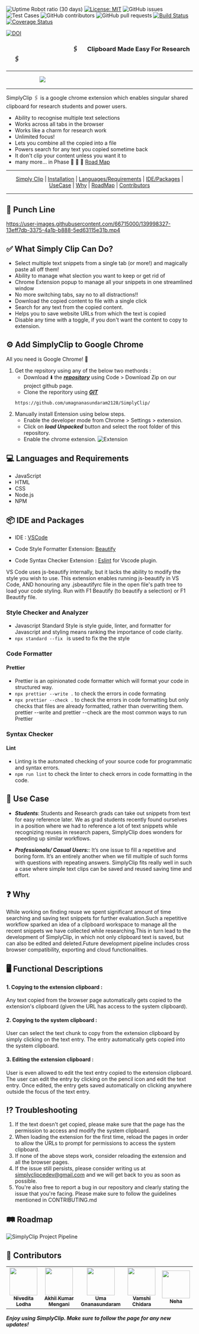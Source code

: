
<!-- ![icon](https://github.com/umagnanasundaram2128/SimplyClip/blob/main/images/paper-clip_32.png)
# SimplyClip -->

![Uptime Robot ratio (30 days)](https://img.shields.io/uptimerobot/ratio/m789313708-ea25af592e8a7a84c009055e)
[![License: MIT](https://img.shields.io/badge/License-MIT-yellow.svg)](https://opensource.org/licenses/MIT)
![GitHub issues](https://img.shields.io/github/issues/umagnanasundaram2128/SimplyClip)
![Test Cases](https://img.shields.io/badge/tests-passing-green)
![GitHub contributors](https://img.shields.io/github/contributors/umagnanasundaram2128/SimplyClip)
![GitHub pull requests](https://img.shields.io/github/issues-pr/umagnanasundaram2128/SimplyClip)
[![Build Status](https://app.travis-ci.com/umagnanasundaram2128/SimplyClip.svg?branch=main)](https://app.travis-ci.com/umagnanasundaram2128/SimplyClip)
[![Coverage Status](https://coveralls.io/repos/github/umagnanasundaram2128/SimplyClip/badge.svg?branch=main)](https://coveralls.io/github/umagnanasundaram2128/SimplyClip?branch=main)
<!--[![DOI](https://zenodo.org/badge/DOI/10.5281/zenodo.5542732.svg)](https://doi.org/10.5281/zenodo.5542732)-->
[![DOI](https://zenodo.org/badge/418303486.svg)](https://zenodo.org/badge/latestdoi/418303486)

### &emsp; &emsp; &emsp; &emsp; &emsp; &emsp; &emsp; &emsp; &emsp;:paperclips: &emsp;  Clipboard Made Easy For Research &emsp; :paperclips:

<placeholder builds>
<placeholder doi>
<placeholder tests>
 
 <!-- As T. S. Eliot once famously said

> Distracted from distraction by distraction. -->
 
---

 
&emsp; &emsp; &emsp; &emsp; &emsp;  ![](https://github.com/umagnanasundaram2128/SimplyClip/blob/main/images/SimplyClip.gif)

---
<!-- ![](https://github.com/umagnanasundaram2128/SimplyClip/tree/main/images/SimplyClip.gif) -->

SimplyClip :paperclips: is a google chrome extension which enables singular shared clipboard for research students and power users.


- Ability to recognise multiple text selections
- Works across all tabs in the browser
- Works like a charm for research work
- Unlimited focus!
- Lets you combine all the copied into a file
- Powers search for any text you copied sometime back
- It don't clip your content unless you want it to
- many more... in Phase 🚀 🚀 🚀 <a href="#railway_track-roadmap">Road Map</a> 
---
<p align="center">
  <a href="#white_check_mark-what-simply-clip-can-do">Simply Clip</a>
  |
  <a href="#gear-add-simplyclip-to-google-chrome">Installation</a>
  |
  <a href="#computer-languages-and-requirements">Languages/Requirements</a>
  |
  <a href="#-ide-and-packages">IDE/Packages</a>
  |
  <a href="#-use-case">UseCase</a>
  |
  <a href="#question-why">Why</a>
  |
  <a href="#railway_track-roadmap">RoadMap</a>
  |
  <a href="#handshake-contributors">Contributors</a>
  
</p> 
  
--- 
## 🥊 Punch Line 
 
 <!--https://github.com/umagnanasundaram2128/SimplyClip/blob/main/videos/Simply_clip.mp4-->
 
 <!--[![Watch the video](https://img.youtube.com/vi/MYr_7qhdeLo/hqdefault.jpg)](https://youtu.be/MYr_7qhdeLo)-->


https://user-images.githubusercontent.com/66715000/139998327-13eff7db-3375-4a1b-b888-5ed63115e31b.mp4


## :white_check_mark: What Simply Clip Can Do?

- Select multiple text snippets from a single tab (or more!) and magically paste all off them!
- Ability to manage what slection you want to keep or get rid of
- Chrome Extension popup to manage all your snippets in one streamlined window
- No more switching tabs, say no to all distractions!!
- Download the copied content to file with a single click
- Search for any text from the copied content.
- Helps you to save website URLs from which the text is copied
- Disable any time with a toggle, if you don't want the content to copy to extension.

## :gear: Add SimplyClip to Google Chrome
All you need is Google Chrome! 🕺

1.  Get the repsitory using any of the below two methords :
    - Download :arrow_down: the ***[repository](https://github.com/umagnanasundaram2128/SimplyClip)*** using Code > Download Zip on our project github page.
    - Clone the reporitory using  ***[GIT](https://git-scm.com)*** 
    ```
    https://github.com/umagnanasundaram2128/SimplyClip/
    ```
1. Manually install Entension using below steps.
    - Enable the developer mode from Chrome > Settings > extension.
    - Click on ***load Unpacked*** button and select the root folder of this repository.
    - Enable the chrome extension. 
![Extension](https://github.com/umagnanasundaram2128/SimplyClip/blob/main/Docs/images/Extensions.png)

## :computer: Languages and Requirements
- JavaScript
- HTML
- CSS
- Node.js
- NPM

## 📦 IDE and Packages
- IDE : [VSCode](https://code.visualstudio.com/)

- Code Style Formatter Extension: [Beautify](https://marketplace.visualstudio.com/items?itemName=HookyQR.beautify)

- Code Syntax Checker Extension : [Eslint](https://https://marketplace.visualstudio.com/items?itemName=dbaeumer.vscode-eslint) for Vscode plugin.

VS Code uses js-beautify internally, but it lacks the ability to modify the style you wish to use. This extension enables running js-beautify in VS Code, AND honouring any .jsbeautifyrc file in the open file's path tree to load your code styling. Run with F1 Beautify (to beautify a selection) or F1 Beautify file.

### Style Checker and Analyzer 

- Javascript Standard Style is style guide, linter, and formatter for Javascript and styling means ranking the importance of code clarity.
- `npx standard --fix ` is used to fix the the style 

### Code Formatter 

#### Prettier 
- Prettier is an opinionated code formatter which will format your code in structured way.
- `npx prettier --write .` to check the errors in code formating
- `npx prettier --check .` to check the errors in code formatting but only checks that files are already formatted, rather than overwriting them.
prettier --write and prettier --check are the most common ways to run Prettier

### Syntax Checker 

#### Lint
- Linting is the automated checking of your source code for programmatic and syntax errors.
- `npm run lint` to check the linter to check errors in code formatting in the code.


## 📖 Use Case 
* ***Students***: Students and Research grads can take out snippets from text for easy reference later. We as grad students recently found ourselves in a position where we had to reference a lot of text snippets while recognizing reuses in research papers, SimplyClip does wonders for speeding up similar workflows.

* ***Professionals/ Casual Users:***: It’s one issue to fill a repetitive and boring form. It’s an entirely another when we fill multiple of such forms with questions with repeating answers. SimplyClip fits really well in such a case where simple text clips can be saved and reused saving time and effort.

## :question: Why
While working on finding reuse we spent significant amount of time searching and saving text snippets for further evaluation.Such a repetitive workflow sparked an idea of a clipboard workspace to manage all the recent snippets we have collected while researching.This in turn lead to the development of SimplyClip, in which not only clipboard text is saved, but can also be edited and deleted.Future development pipeline includes cross browser compatibility, exporting and cloud functionalities.

## :desktop_computer: Functional Descriptions
#### 1. Copying to the extension clipboard :
Any text copied from the browser page automatically gets copied to the extension's clipboard (given the URL has access to the system clipboard).
#### 2. Copying to the system clipboard :
User can select the text chunk to copy from the extension clipboard by simply clicking on the text entry. The entry automatically gets copied into the system clipboard.
#### 3. Editing the extension clipboard :
User is even allowed to edit the text entry copied to the extension clipboard. The user can edit the entry by clicking on the pencil icon and edit the text entry. Once edited, the entry gets saved automatically on clicking anywhere outside the focus of the text entry.

## :interrobang: Troubleshooting
1) If the text doesn't get copied, please make sure that the page has the permission to access and modify the system clipboard.
2) When loading the extension for the first time, reload the pages in order to allow the URLs to prompt for permissions to access the system clipboard.
3) If none of the above steps work, consider reloading the extension and all the browser pages.
4) If the issue still persists, please consider writing us at simplyclipcedev@gmail.com and we will get back to you as soon as possible.
5) You're also free to report a bug in our repository and clearly stating the issue that you're facing. Please make sure to follow the guidelines mentioned in CONTRIBUTING.md

## :railway_track: Roadmap
 
 ![SimplyClip Project Pipeline](https://github.com/umagnanasundaram2128/SimplyClip/blob/main/images/RoadMap2.png)


## :handshake: Contributors

<table>
  <tr>
    <td align="center"><a href="https://github.com/niveditalodha"><img src="https://avatars.githubusercontent.com/u/40229663?v=4" width="75px;" alt=""/><br /><sub><b>Nivedita Lodha</b></sub></a></td>
    <td align="center"><a href="https://github.com/akhilkumarmengani"><img src="https://avatars.githubusercontent.com/u/70975566?v=4" width="75px;" alt=""/><br /><sub><b>Akhil Kumar Mengani</b></sub></a><br /></td>
    <td align="center"><a href="https://github.com/umagnanasundaram2128"><img src="https://avatars.githubusercontent.com/u/8946692?v=4" width="75px;" alt=""/><br /><sub><b>Uma Gnanasundaram</b></sub></a><br /></td>
    <td align="center"><a href="https://github.com/vamshi-chidara"><img src="https://avatars.githubusercontent.com/u/66715000?v=4" width="75px;" alt=""/><br /><sub><b>Vamshi Chidara</b></sub></a><br /></td>
    <td align="center"><a href="https://github.com/nehajaideep"><img src="https://avatars.githubusercontent.com/u/46373273?v=4" width="75px;" alt=""/><br /><sub><b>Neha</b></sub></a><br /></td>
  </tr>
</table>

***Enjoy using SimplyClip. Make sure to follow the page for any new updates!*** 

